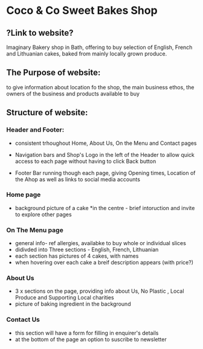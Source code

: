 # Coco & Co Sweet Bakes Shop

## ?Link to website?



Imaginary Bakery shop in Bath, offering to buy selection of English, French and Lithuanian cakes, baked from mainly locally grown produce.


## The Purpose of website:
to give information about location fo the shop, the main business ethos, the owners of the business  and products available to buy

## Structure of website:
 ### Header and Footer: 
 * consistent trhoughout Home, About Us, On the Menu and Contact pages
 * Navigation bars and Shop's Logo in the left of the Header to allow quick access to each page without having to click Back button

 * Footer Bar running though each page, giving Opening times, Location of the Ahop as well as links to social media accounts

 ### Home page
 * background picture of a cake 
 *in the centre -  brief intoruction and invite to explore other pages

 ###  On The Menu page
 * general info- ref allergies, availabke to buy whole or individual slices
 * didivded into Three sections - English, French, Lithuanian
 * each section has pictures of 4 cakes, with names 
 * when hovering over each cake a breif description appears (with price?)

 ### About Us
* 3 x sections on the page, providing info about Us, No Plastic , Local Produce and Supporting Local charities
* picture of baking ingredient in the background

### Contact Us
* this section will have a form for filling in enquirer's details 
* at the bottom of the page an option to suscribe to newsletter


